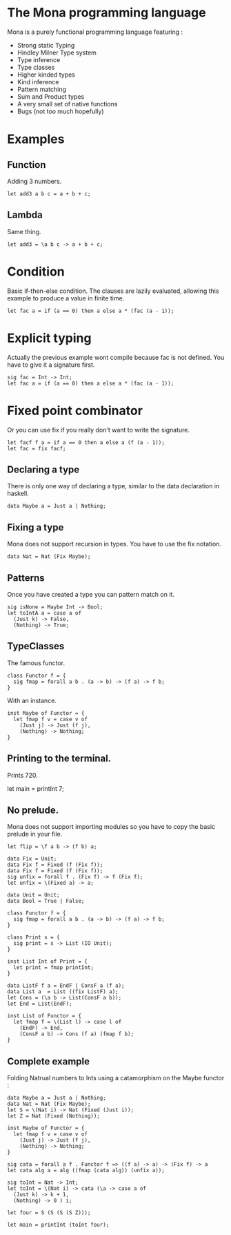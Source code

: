 # The Mona programming language

Mona is a purely functional programming language featuring :

* Strong static Typing
* Hindley Milner Type system
* Type inference
* Type classes
* Higher kinded types
* Kind inference
* Pattern matching
* Sum and Product types
* A very small set of native functions
* Bugs (not too much hopefully)

# Examples

## Function

Adding 3 numbers.

```
let add3 a b c = a + b + c;
```

## Lambda

Same thing.

```
let add3 = \a b c -> a + b + c;
```

# Condition

Basic if-then-else condition.
The clauses are lazily evaluated, allowing this example to produce a value in finite time.

```
let fac a = if (a == 0) then a else a * (fac (a - 1));
```

# Explicit typing

Actually the previous example wont compile because fac is not defined. You have to give it a signature first.

```
sig fac = Int -> Int;
let fac a = if (a == 0) then a else a * (fac (a - 1));
```

# Fixed point combinator

Or you can use fix if you really don't want to write the signature.

```
let facf f a = if a == 0 then a else a (f (a - 1));
let fac = fix facf;
```

## Declaring a type

There is only one way of declaring a type, similar to the data declaration in haskell.

```
data Maybe a = Just a | Nothing;
```

## Fixing a type

Mona does not support recursion in types. You have to use the fix notation.

```
data Nat = Nat (Fix Maybe);
```

## Patterns

Once you have created a type you can pattern match on it.

```
sig isNone = Maybe Int -> Bool;
let toIntA a = case a of
  (Just k) -> False,
  (Nothing) -> True;
```

## TypeClasses

The famous functor.

```
class Functor f = {
  sig fmap = forall a b . (a -> b) -> (f a) -> f b;
}
```

With an instance.

```
inst Maybe of Functor = {
  let fmap f v = case v of
    (Just j) -> Just (f j),
    (Nothing) -> Nothing;
}
```

## Printing to the terminal.

Prints 720.

let main = printInt 7;

## No prelude.

Mona does not support importing modules so you have to copy the basic prelude in your file.

```sig flip = forall a b c . (a -> b -> c) -> b -> a -> c;
let flip = \f a b -> (f b) a;

data Fix = Unit;
data Fix f = Fixed (f (Fix f));
data Fix f = Fixed (f (Fix f));
sig unfix = forall f . (Fix f) -> f (Fix f);
let unfix = \(Fixed a) -> a;

data Unit = Unit;
data Bool = True | False;

class Functor f = {
  sig fmap = forall a b . (a -> b) -> (f a) -> f b;
}

class Print s = {
  sig print = s -> List (IO Unit);
}

inst List Int of Print = {
  let print = fmap printInt;
}

data ListF f a = EndF | ConsF a (f a);
data List a  = List ((fix ListF) a);
let Cons = (\a b -> List(ConsF a b));
let End = List(EndF);

inst List of Functor = {
  let fmap f = \(List l) -> case l of
    (EndF) -> End,
    (ConsF a b) -> Cons (f a) (fmap f b);
}

```

## Complete example

Folding Natrual numbers to Ints using a catamorphism on the Maybe functor :

```
data Maybe a = Just a | Nothing;
data Nat = Nat (Fix Maybe);
let S = \(Nat i) -> Nat (Fixed (Just i));
let Z = Nat (Fixed (Nothing));

inst Maybe of Functor = {
  let fmap f v = case v of
    (Just j) -> Just (f j),
    (Nothing) -> Nothing;
}

sig cata = forall a f . Functor f => ((f a) -> a) -> (Fix f) -> a
let cata alg a = alg ((fmap (cata alg)) (unfix a));

sig toInt = Nat -> Int;
let toInt = \(Nat i) -> cata (\a -> case a of
  (Just k) -> k + 1,
  (Nothing) -> 0 ) i;

let four = S (S (S (S Z)));

let main = printInt (toInt four);
```
